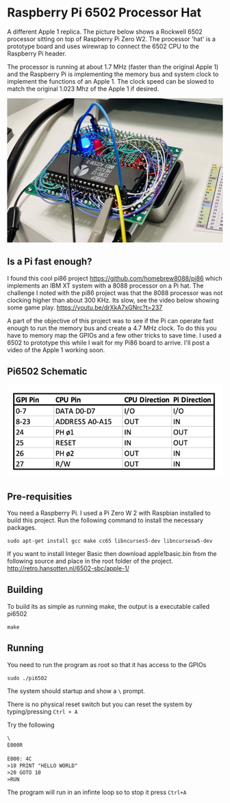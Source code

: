 # Raspberry Pi 6502 Processor Hat

A different Apple 1 replica. The picture below shows a Rockwell 6502 processor sitting on top of Raspberry Pi Zero W2. The processor 'hat' is a prototype board and uses wirewrap to connect the 6502 CPU to the Raspberry Pi header. 

The processor is running at about 1.7 MHz (faster than the original Apple 1) and the Raspberry Pi is implementing the memory bus and system clock to implement the functions of an Apple 1. The clock speed can be slowed to match the original 1.023 Mhz of the Apple 1 if desired. 

![6502 Hat in action](doc/Pi6502.jpg)


## Is a Pi fast enough? 
I found this cool pi86 project https://github.com/homebrew8088/pi86 which implements an IBM XT system with a 8088 processor on a Pi hat. The challenge I noted with the pi86 project was that the 8088 processor was not clocking higher than about 300 KHz. Its slow, see the video below showing some game play. https://youtu.be/drXkA7xGNrc?t=237 

A part of the objective of this project was to see if the Pi can operate fast enough to run the memory bus and create a 4.7 MHz clock. To do this you have to memory map the GPIOs and a few other tricks to save time. I used a 6502 to prototype this while I wait for my Pi86 board to arrive. I'll post a video of the Apple 1 working soon. 


## Pi6502 Schematic 


![6502 Hat pin connections](doc/PinConnections.jpg)

## Pre-requisities 

You need a Raspberry Pi. I used a Pi Zero W 2 with Raspbian installed to build this project. Run the following command to install the necessary packages. 

```
sudo apt-get install gcc make cc65 libncurses5-dev libncursesw5-dev
```
If you want to install Integer Basic then download apple1basic.bin from the following source and place in the root folder of the project. 
http://retro.hansotten.nl/6502-sbc/apple-1/

## Building 

To build its as simple as running make, the output is a executable called pi6502
```
make 
```

## Running 
You need to run the program as root so that it has access to the GPIOs

```
sudo ./pi6502
```

The system should startup and show a `\` prompt. 

There is no physical reset switch but you can reset the system by typing/pressing `Ctrl + A`

Try the following

```
\
E000R

E000: 4C
>10 PRINT "HELLO WORLD"
>20 GOTO 10
>RUN
```

The program will run in an infinte loop so to stop it press `Ctrl+A`







